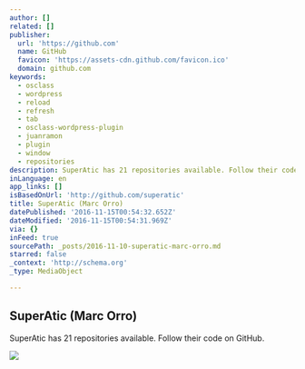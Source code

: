 ```yaml
---
author: []
related: []
publisher:
  url: 'https://github.com'
  name: GitHub
  favicon: 'https://assets-cdn.github.com/favicon.ico'
  domain: github.com
keywords:
  - osclass
  - wordpress
  - reload
  - refresh
  - tab
  - osclass-wordpress-plugin
  - juanramon
  - plugin
  - window
  - repositories
description: SuperAtic has 21 repositories available. Follow their code on GitHub.
inLanguage: en
app_links: []
isBasedOnUrl: 'http://github.com/superatic'
title: SuperAtic (Marc Orro)
datePublished: '2016-11-15T00:54:32.652Z'
dateModified: '2016-11-15T00:54:31.969Z'
via: {}
inFeed: true
sourcePath: _posts/2016-11-10-superatic-marc-orro.md
starred: false
_context: 'http://schema.org'
_type: MediaObject

---
```

<article style=""><h1>SuperAtic (Marc Orro)</h1><p>SuperAtic has 21 repositories available. Follow their code on GitHub.</p><img src="https://avatars2.githubusercontent.com/u/567747?v=3&amp;s=400" /></article>